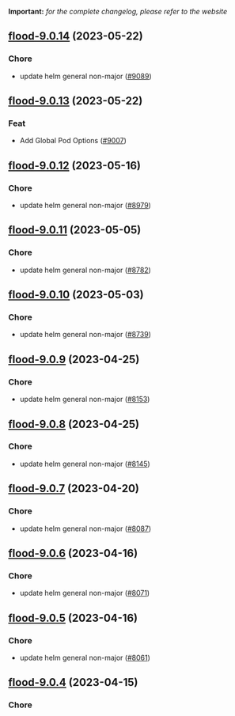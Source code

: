 **Important:**
*for the complete changelog, please refer to the website*




## [flood-9.0.14](https://github.com/truecharts/charts/compare/flood-9.0.13...flood-9.0.14) (2023-05-22)

### Chore

- update helm general non-major ([#9089](https://github.com/truecharts/charts/issues/9089))
  
  


## [flood-9.0.13](https://github.com/truecharts/charts/compare/flood-9.0.12...flood-9.0.13) (2023-05-22)

### Feat

- Add Global Pod Options ([#9007](https://github.com/truecharts/charts/issues/9007))
  
  


## [flood-9.0.12](https://github.com/truecharts/charts/compare/flood-9.0.11...flood-9.0.12) (2023-05-16)

### Chore

- update helm general non-major ([#8979](https://github.com/truecharts/charts/issues/8979))
  
  


## [flood-9.0.11](https://github.com/truecharts/charts/compare/flood-9.0.10...flood-9.0.11) (2023-05-05)

### Chore

- update helm general non-major ([#8782](https://github.com/truecharts/charts/issues/8782))
  
  


## [flood-9.0.10](https://github.com/truecharts/charts/compare/flood-9.0.9...flood-9.0.10) (2023-05-03)

### Chore

- update helm general non-major ([#8739](https://github.com/truecharts/charts/issues/8739))
  
  


## [flood-9.0.9](https://github.com/truecharts/charts/compare/flood-9.0.8...flood-9.0.9) (2023-04-25)

### Chore

- update helm general non-major ([#8153](https://github.com/truecharts/charts/issues/8153))
  
  


## [flood-9.0.8](https://github.com/truecharts/charts/compare/flood-9.0.7...flood-9.0.8) (2023-04-25)

### Chore

- update helm general non-major ([#8145](https://github.com/truecharts/charts/issues/8145))
  
  


## [flood-9.0.7](https://github.com/truecharts/charts/compare/flood-9.0.6...flood-9.0.7) (2023-04-20)

### Chore

- update helm general non-major ([#8087](https://github.com/truecharts/charts/issues/8087))
  
  


## [flood-9.0.6](https://github.com/truecharts/charts/compare/flood-9.0.5...flood-9.0.6) (2023-04-16)

### Chore

- update helm general non-major ([#8071](https://github.com/truecharts/charts/issues/8071))
  
  


## [flood-9.0.5](https://github.com/truecharts/charts/compare/flood-9.0.4...flood-9.0.5) (2023-04-16)

### Chore

- update helm general non-major ([#8061](https://github.com/truecharts/charts/issues/8061))
  
  


## [flood-9.0.4](https://github.com/truecharts/charts/compare/flood-9.0.3...flood-9.0.4) (2023-04-15)

### Chore
